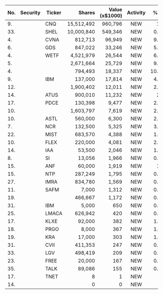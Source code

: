 No. | Security | Ticker | Shares | Value (x$1000) | Activity | % Port
|--- | --- | --- | ---:| ---:|:---:| ---:|
 9.||CNQ</a>|15,512,492|960,796|NEW|1.2%|<a href=rel="bookmark"></a>
33.||SHEL</a>|10,000,840|549,346|NEW|0.68%|<a href=rel="bookmark"></a>
4.||CVNA</a>|812,713|96,949|NEW|9.07%|<a href=rel="bookmark"></a>
6.||GDS</a>|847,022|33,246|NEW|5.78%|<a href=rel="bookmark"></a>
4.||WETF</a>|4,521,979|26,544|NEW|6.15%|<a href=rel="bookmark"></a>
5.|||2,671,664|25,729|NEW|9.38%|rel="bookmark"></a>
4.|||794,493|18,337|NEW|10.58%|rel="bookmark"></a>
9.||IBM</a>|137,000|17,814|NEW|4.13%|<a href=rel="bookmark"></a>
12.|||1,900,402|12,011|NEW|2.08%|rel="bookmark"></a>
14.||ATUS</a>|900,010|11,232|NEW|2.6%|<a href=rel="bookmark"></a>
17.||PDCE</a>|130,398|9,477|NEW|2.19%|<a href=rel="bookmark"></a>
10.|||1,603,797|7,619|NEW|2.77%|rel="bookmark"></a>
10.||ASTL</a>|560,000|6,300|NEW|2.05%|<a href=rel="bookmark"></a>
7.||NCR</a>|132,500|5,325|NEW|3.07%|<a href=rel="bookmark"></a>
22.||MIST</a>|683,570|4,388|NEW|1.01%|<a href=rel="bookmark"></a>
10.||FLEX</a>|220,000|4,081|NEW|2.35%|<a href=rel="bookmark"></a>
14.||IAA</a>|53,500|2,046|NEW|1.18%|<a href=rel="bookmark"></a>
8.||SI</a>|13,056|1,966|NEW|0.18%|<a href=rel="bookmark"></a>
15.||ANF</a>|60,000|1,919|NEW|1.1%|<a href=rel="bookmark"></a>
15.||NTP</a>|287,249|1,795|NEW|0.58%|<a href=rel="bookmark"></a>
27.||IMRA</a>|834,780|1,569|NEW|0.36%|<a href=rel="bookmark"></a>
11.||SAFM</a>|7,000|1,312|NEW|0.07%|<a href=rel="bookmark"></a>
19.|||466,667|1,172|NEW|0.38%|rel="bookmark"></a>
31.||IBM</a>|5,000|650|NEW|0.15%|<a href=rel="bookmark"></a>
25.||LMACA</a>|626,942|420|NEW|0.13%|<a href=rel="bookmark"></a>
17.||KLXE</a>|92,000|382|NEW|1.81%|<a href=rel="bookmark"></a>
18.||PRGO</a>|8,000|367|NEW|1.74%|<a href=rel="bookmark"></a>
19.||KRA</a>|17,000|303|NEW|1.44%|<a href=rel="bookmark"></a>
31.||CVII</a>|411,353|247|NEW|0.08%|<a href=rel="bookmark"></a>
33.||LGV</a>|498,419|209|NEW|0.06%|<a href=rel="bookmark"></a>
23.||FREE</a>|20,000|167|NEW|0.79%|<a href=rel="bookmark"></a>
35.||TALK</a>|89,086|155|NEW|0.05%|<a href=rel="bookmark"></a>
17.||TNET</a>|8|1|NEW|0%|<a href=rel="bookmark"></a>
14.|||0|0|NEW|0%|rel="bookmark"></a>
